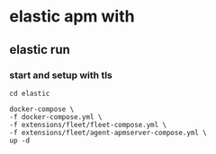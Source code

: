 # elastic apm with

## elastic run

### start and setup with tls

```
cd elastic

docker-compose \
-f docker-compose.yml \
-f extensions/fleet/fleet-compose.yml \
-f extensions/fleet/agent-apmserver-compose.yml \
up -d
```
